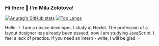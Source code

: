 ### Hi there 👋  I'm Mila Zolotova!
[![Anurag's GitHub stats](https://github-readme-stats.vercel.app/api?username=milanick)](https://github.com/anuraghazra/github-readme-stats)
[![Top Langs](https://github-readme-stats.vercel.app/api/top-langs/?username=milanick&layout=compact)](https://github.com/anuraghazra/github-readme-stats)
  
Hello. ✨  I am a novice developer. I study at Hexlet. The profession of a layout designer has already been passed, now I am studying JavaScript. I feel a lack of practice. If you need an intern - write, I will be glad ✨

<!--
**MilaNick/MilaNick** is a ✨ _special_ ✨ repository because its `README.md` (this file) appears on your GitHub profile.

Here are some ideas to get you started:

- 🔭 I’m currently working on ...
- 🌱 I’m currently learning ...
- 👯 I’m looking to collaborate on ...
- 🤔 I’m looking for help with ...
- 💬 Ask me about ...
- 📫 How to reach me: ...
- 😄 Pronouns: ...
- ⚡ Fun fact: ...
-->
